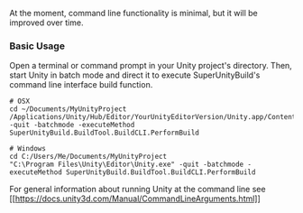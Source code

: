 At the moment, command line functionality is minimal, but it will be improved over time.

### Basic Usage

Open a terminal or command prompt in your Unity project's directory. Then, start Unity in batch mode and direct it to execute SuperUnityBuild's command line interface build function.

```shell
# OSX
cd ~/Documents/MyUnityProject
/Applications/Unity/Hub/Editor/YourUnityEditorVersion/Unity.app/Contents/MacOS/Unity -quit -batchmode -executeMethod SuperUnityBuild.BuildTool.BuildCLI.PerformBuild

# Windows
cd C:/Users/Me/Documents/MyUnityProject
"C:\Program Files\Unity\Editor\Unity.exe" -quit -batchmode -executeMethod SuperUnityBuild.BuildTool.BuildCLI.PerformBuild
```

For general information about running Unity at the command line see [[https://docs.unity3d.com/Manual/CommandLineArguments.html]]
